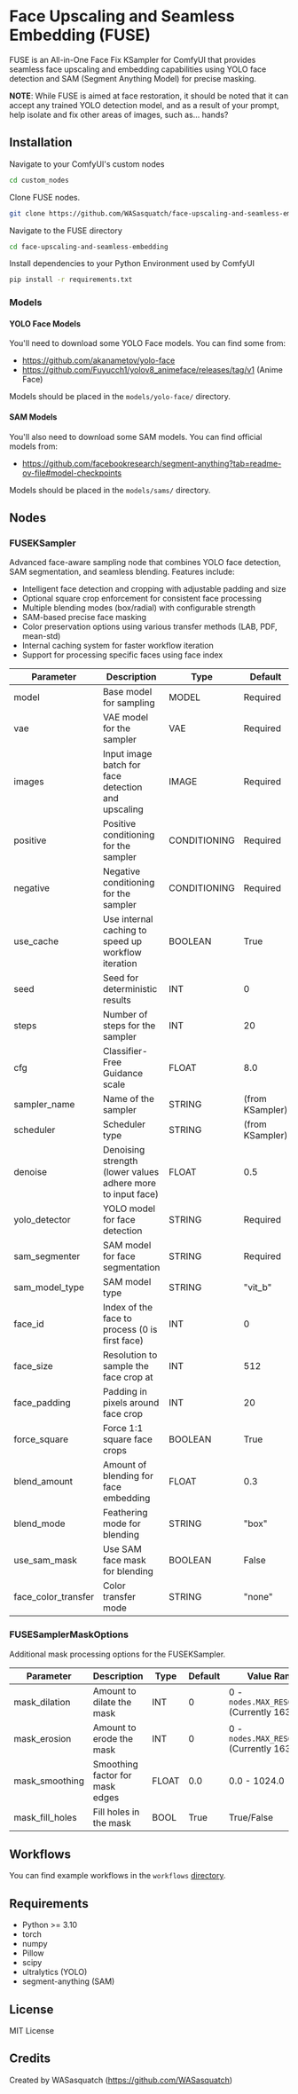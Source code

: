# Face Upscaling and Seamless Embedding (FUSE)

FUSE is an All-in-One Face Fix KSampler for ComfyUI that provides seamless face upscaling and embedding capabilities using YOLO face detection and SAM (Segment Anything Model) for precise masking.

**NOTE**: While FUSE is aimed at face restoration, it should be noted that it can accept any trained YOLO detection model, and as a result of your prompt, help isolate and fix other areas of images, such as... hands?


## Installation

Navigate to your ComfyUI's custom nodes
```bash
cd custom_nodes
```

Clone FUSE nodes.
```bash
git clone https://github.com/WASasquatch/face-upscaling-and-seamless-embedding
```

Navigate to the FUSE directory
```bash
cd face-upscaling-and-seamless-embedding
```

Install dependencies to your Python Environment used by ComfyUI
```bash
pip install -r requirements.txt
```

### Models

#### YOLO Face Models
You'll need to download some YOLO Face models. You can find some from:
 - https://github.com/akanametov/yolo-face
 - https://github.com/Fuyucch1/yolov8_animeface/releases/tag/v1 (Anime Face)
  
Models should be placed in the `models/yolo-face/` directory.

#### SAM Models
You'll also need to download some SAM models. You can find official models from:
 - https://github.com/facebookresearch/segment-anything?tab=readme-ov-file#model-checkpoints

Models should be placed in the `models/sams/` directory.

## Nodes

### FUSEKSampler

Advanced face-aware sampling node that combines YOLO face detection, SAM segmentation, and seamless blending. Features include:
- Intelligent face detection and cropping with adjustable padding and size
- Optional square crop enforcement for consistent face processing
- Multiple blending modes (box/radial) with configurable strength
- SAM-based precise face masking
- Color preservation options using various transfer methods (LAB, PDF, mean-std)
- Internal caching system for faster workflow iteration
- Support for processing specific faces using face index

| Parameter | Description | Type | Default | Value Range |
|-----------|-------------|------|---------|-------------|
| model | Base model for sampling | MODEL | Required | N/A |
| vae | VAE model for the sampler | VAE | Required | N/A |
| images | Input image batch for face detection and upscaling | IMAGE | Required | N/A |
| positive | Positive conditioning for the sampler | CONDITIONING | Required | N/A |
| negative | Negative conditioning for the sampler | CONDITIONING | Required | N/A |
| use_cache | Use internal caching to speed up workflow iteration | BOOLEAN | True | True/False |
| seed | Seed for deterministic results | INT | 0 | ≥ 0 |
| steps | Number of steps for the sampler | INT | 20 | ≥ 1 |
| cfg | Classifier-Free Guidance scale | FLOAT | 8.0 | Any float value |
| sampler_name | Name of the sampler | STRING | (from KSampler) | Available KSampler options |
| scheduler | Scheduler type | STRING | (from KSampler) | Available KSampler schedulers |
| denoise | Denoising strength (lower values adhere more to input face) | FLOAT | 0.5 | 0.0 - 1.0 |
| yolo_detector | YOLO model for face detection | STRING | Required | Available YOLO face models |
| sam_segmenter | SAM model for face segmentation | STRING | Required | Available SAM models |
| sam_model_type | SAM model type | STRING | "vit_b" | "vit_b", "vit_l", "vit_h" |
| face_id | Index of the face to process (0 is first face) | INT | 0 | ≥ 0 |
| face_size | Resolution to sample the face crop at | INT | 512 | 512, 768, 1024, 1280, 1536 |
| face_padding | Padding in pixels around face crop | INT | 20 | 0 - `nodes.MAX_RESOLUTION` (Currently 16384) |
| force_square | Force 1:1 square face crops | BOOLEAN | True | True/False |
| blend_amount | Amount of blending for face embedding | FLOAT | 0.3 | 0.0 - 1.0 |
| blend_mode | Feathering mode for blending | STRING | "box" | "box", "radial" |
| use_sam_mask | Use SAM face mask for blending | BOOLEAN | False | True/False |
| face_color_transfer | Color transfer mode | STRING | "none" | "none", "lab", "pdf", "mean_std" |

### FUSESamplerMaskOptions

Additional mask processing options for the FUSEKSampler.

| Parameter | Description | Type | Default | Value Range |
|-----------|-------------|------|---------|-------------|
| mask_dilation | Amount to dilate the mask | INT | 0 | 0 - `nodes.MAX_RESOLUTION` (Currently 16384) |
| mask_erosion | Amount to erode the mask | INT | 0 | 0 - `nodes.MAX_RESOLUTION` (Currently 16384) |
| mask_smoothing | Smoothing factor for mask edges | FLOAT | 0.0 | 0.0 - 1024.0 |
| mask_fill_holes | Fill holes in the mask | BOOL | True | True/False |


## Workflows

You can find example workflows in the `workflows` [directory](/workflows).

## Requirements

- Python >= 3.10
- torch
- numpy
- Pillow
- scipy
- ultralytics (YOLO)
- segment-anything (SAM)

## License

MIT License

## Credits

Created by WASasquatch (https://github.com/WASasquatch)